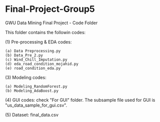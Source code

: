 # Final-Project-Group5  

GWU Data Mining Final Project - Code Folder  

This folder contains the followin codes:

(1) Pre-processing & EDA codes: 

    (a) Data Preprocessing.py
    (b) Data_Pre_2.py
    (c) Wind_Chill_Imputation.py
    (d) eda_road_condition_mojahid.py
    (e) road_condition_eda.py
    
(3) Modeling codes:

    (a) Modeling_RandomForest.py
    (b) Modeling_AdaBoost.py
    
(4) GUI codes: check "For GUI" folder. The subsample file used for GUI is "us_data_sample_for_gui.csv".  
  
(5) Dataset: final_data.csv

